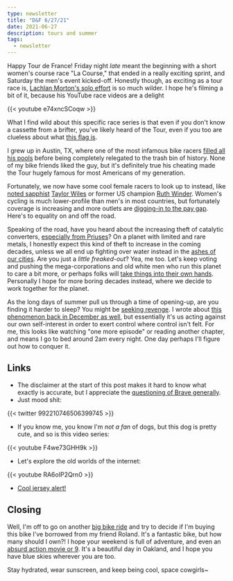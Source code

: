```yaml
---
type: newsletter
title: "D&F 6/27/21"
date: 2021-06-27
description: tours and summer
tags:
  - newsletter
---
```


Happy Tour de France! Friday night _late_ meant the beginning with a short women's course race "La Course," that ended in a really exciting sprint, and Saturday the men's event kicked-off. Honestly though, as exciting as a tour race is, [Lachlan Morton's solo effort](https://www.efprocycling.com/the-alt-tour/) is so much wilder. I hope he's filming a bit of it, because his YouTube race videos are a delight

{{< youtube e74xncSCoqw >}} 

What I find wild about this specific race series is that even if you don't know a cassette from a brifter, you've likely heard of the Tour, even if you too are clueless about what [this flag is](https://en.wikipedia.org/wiki/Flag_of_Brittany).

I grew up in Austin, TX, where one of the most infamous bike racers [filled all his pools](https://gawker.com/5037658/lance-armstrong-uses-more-water-than-anyone-else-in-the-world) before being completely relegated to the trash bin of history. None of my bike friends liked the guy, but it's definitely true his cheating made the Tour hugely famous for most Americans of my generation. 

Fortunately, we now have some cool female racers to look up to instead, like [noted sapphist](https://www.bicycling.com/news/a20040036/cyclings-coolest-couples-tayler-wiles-and-olivia-dillon/) [Taylor Wiles](https://www.procyclingstats.com/rider/taylor-wiles) or former US champion [Ruth Winder](https://racing.trekbikes.com/riders/trek-segafredo-women/ruth-winder). Women's cycling is much lower-profile than men's in most countries, but fortunately coverage is increasing and more outlets are [digging-in to the pay gap](https://www.bicycling.com/racing/a28414741/gender-inequality-cycling/). Here's to equality on and off the road.

Speaking of the road, have you heard about the increasing theft of catalytic converters, [especially from Priuses](https://sanfrancisco.cbslocal.com/2021/06/07/catalytic-converter-theft-precious-metals-manufacturers-middlemen-making-money/)? On a planet with limited and rare metals, I honestly expect this kind of theft to increase in the coming decades, unless we all end up fighting over water instead in the [ashes of our cities](https://nymag.com/intelligencer/2021/06/why-2021-could-be-californias-worst-fire-season-ever.html). Are you just a _little freaked-out_? Yea, me too. Let's keep voting and pushing the mega-corporations and old white men who run this planet to care a bit more, or perhaps folks will [take things into their own hands](https://www.nybooks.com/articles/2020/12/17/kim-stanley-robinson-not-science-fiction/). Personally I hope for more boring decades instead, where we decide to work together for the planet.

As the long days of summer pull us through a time of opening-up, are you finding it harder to sleep? You might be [seeking revenge](https://www.theatlantic.com/family/archive/2021/06/revenge-bedtime-procrastination/619156/). I wrote about [this phenomenon back in December as well](https://www.brookshelley.com/posts/2020-12-26-d-f-12-27-20/), but essentially it's us acting against our own self-interest in order to exert control where control isn't felt. For me, this looks like watching "one more episode" or reading another chapter, and means I go to bed around 2am every night. One day perhaps I'll figure out how to conquer it.

## Links

- The disclaimer at the start of this post makes it hard to know what exactly is accurate, but I appreciate the [questioning of Brave generally](http://ebin.city/~werwolf/posts/brave-is-shit/).
- Just mood shit:

{{< twitter 992210746506399745 >}}

- If you know me, you know I'm _not a fan_ of dogs, but this dog is pretty cute, and so is this video series:

{{< youtube F4we73GHH9k >}}

- Let's explore the old worlds of the internet:

{{< youtube RA6oIP2Qrn0 >}}

- [Cool jersey alert!](https://cyclingtips.com/2021/06/alpecin-fenix-pays-tribute-to-raymond-poulidor-with-new-kit-for-tour-team-presentation/)

## Closing

Well, I'm off to go on another [big bike ride](https://www.strava.com/activities/5529416025) and try to decide if I'm buying this bike I've borrowed from my friend Roland. It's a fantastic bike, but how many should I own?! I hope your weekend is full of adventure, and even an [absurd action movie or 9](https://duckduckgo.com/?t=ffab&q=f9&ia=web). It's a beautiful day in Oakland, and I hope you have blue skies wherever you are too.

Stay hydrated, wear sunscreen, and keep being cool, space cowgirls~

